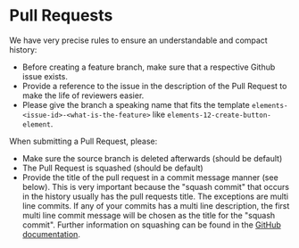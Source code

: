 # Pull Requests

We have very precise rules to ensure an understandable and compact history:
- Before creating a feature branch, make sure that a respective Github issue exists. 
- Provide a reference to the issue in the description of the Pull Request to make the life of reviewers easier.
- Please give the branch a speaking name that fits the template `elements-<issue-id>-<what-is-the-feature>` like `elements-12-create-button-element`.

When submitting a Pull Request, please:

- Make sure the source branch is deleted afterwards (should be default)
- The Pull Request is squashed (should be default)
- Provide the title of the pull request in a commit message manner (see below). This is very important because the "squash commit" that occurs in the history usually has the pull requests title. The exceptions are multi line commits. If any of your commits has a multi line description, the first multi line commit message will be chosen as the title for the "squash commit". Further information on squashing can be found in the [GitHub documentation](https://docs.github.com/en/github/collaborating-with-issues-and-pull-requests/about-pull-request-merges#squash-and-merge-your-pull-request-commits).
